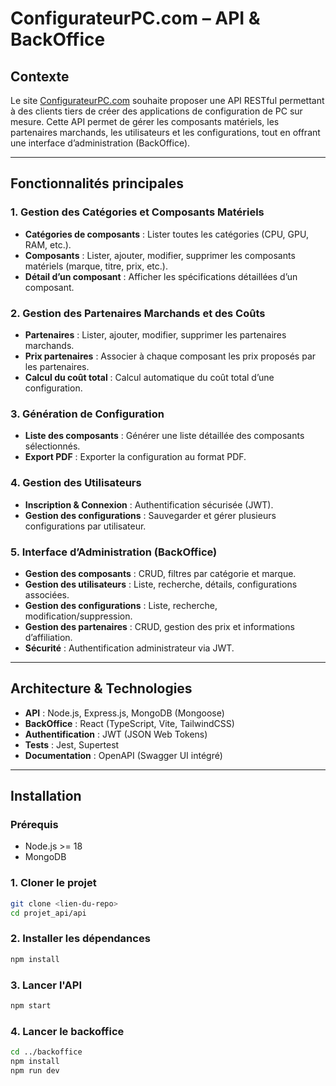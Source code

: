 # ConfigurateurPC.com – API & BackOffice

## Contexte

Le site [ConfigurateurPC.com](https://configurateurpc.com) souhaite proposer une API RESTful permettant à des clients tiers de créer des applications de configuration de PC sur mesure. Cette API permet de gérer les composants matériels, les partenaires marchands, les utilisateurs et les configurations, tout en offrant une interface d’administration (BackOffice).

---

## Fonctionnalités principales

### 1. Gestion des Catégories et Composants Matériels

- **Catégories de composants** : Lister toutes les catégories (CPU, GPU, RAM, etc.).
- **Composants** : Lister, ajouter, modifier, supprimer les composants matériels (marque, titre, prix, etc.).
- **Détail d’un composant** : Afficher les spécifications détaillées d’un composant.

### 2. Gestion des Partenaires Marchands et des Coûts

- **Partenaires** : Lister, ajouter, modifier, supprimer les partenaires marchands.
- **Prix partenaires** : Associer à chaque composant les prix proposés par les partenaires.
- **Calcul du coût total** : Calcul automatique du coût total d’une configuration.

### 3. Génération de Configuration

- **Liste des composants** : Générer une liste détaillée des composants sélectionnés.
- **Export PDF** : Exporter la configuration au format PDF.

### 4. Gestion des Utilisateurs

- **Inscription & Connexion** : Authentification sécurisée (JWT).
- **Gestion des configurations** : Sauvegarder et gérer plusieurs configurations par utilisateur.

### 5. Interface d’Administration (BackOffice)

- **Gestion des composants** : CRUD, filtres par catégorie et marque.
- **Gestion des utilisateurs** : Liste, recherche, détails, configurations associées.
- **Gestion des configurations** : Liste, recherche, modification/suppression.
- **Gestion des partenaires** : CRUD, gestion des prix et informations d’affiliation.
- **Sécurité** : Authentification administrateur via JWT.

---

## Architecture & Technologies

- **API** : Node.js, Express.js, MongoDB (Mongoose)
- **BackOffice** : React (TypeScript, Vite, TailwindCSS)
- **Authentification** : JWT (JSON Web Tokens)
- **Tests** : Jest, Supertest
- **Documentation** : OpenAPI (Swagger UI intégré)

---

## Installation

### Prérequis

- Node.js >= 18
- MongoDB

### 1. Cloner le projet

```bash
git clone <lien-du-repo>
cd projet_api/api
```
### 2. Installer les dépendances
```bash
npm install
```

### 3. Lancer l'API

```bash
npm start
```

### 4. Lancer le backoffice

```bash
cd ../backoffice
npm install
npm run dev
```